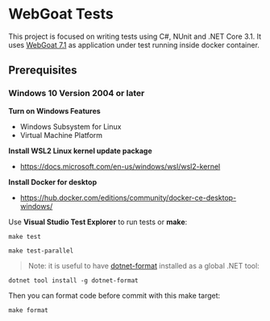 # WebGoat Tests

This project is focused on writing tests using C#, NUnit and .NET Core 3.1. It uses [WebGoat 7.1](https://github.com/WebGoat/WebGoat/releases/tag/7.1) as application under test running inside docker container.

## Prerequisites

### Windows 10 Version 2004 or later

**Turn on Windows Features**
- Windows Subsystem for Linux
- Virtual Machine Platform

**Install WSL2 Linux kernel update package**
- https://docs.microsoft.com/en-us/windows/wsl/wsl2-kernel

**Install Docker for desktop**
 - https://hub.docker.com/editions/community/docker-ce-desktop-windows/

Use **Visual Studio Test Explorer** to run tests or **make**:

```
make test
```
```
make test-parallel
```
> Note: it is useful to have [dotnet-format](https://github.com/dotnet/format) installed as a global .NET tool:

```
dotnet tool install -g dotnet-format
```

Then you can format code before commit with this make target:
```
make format
```
